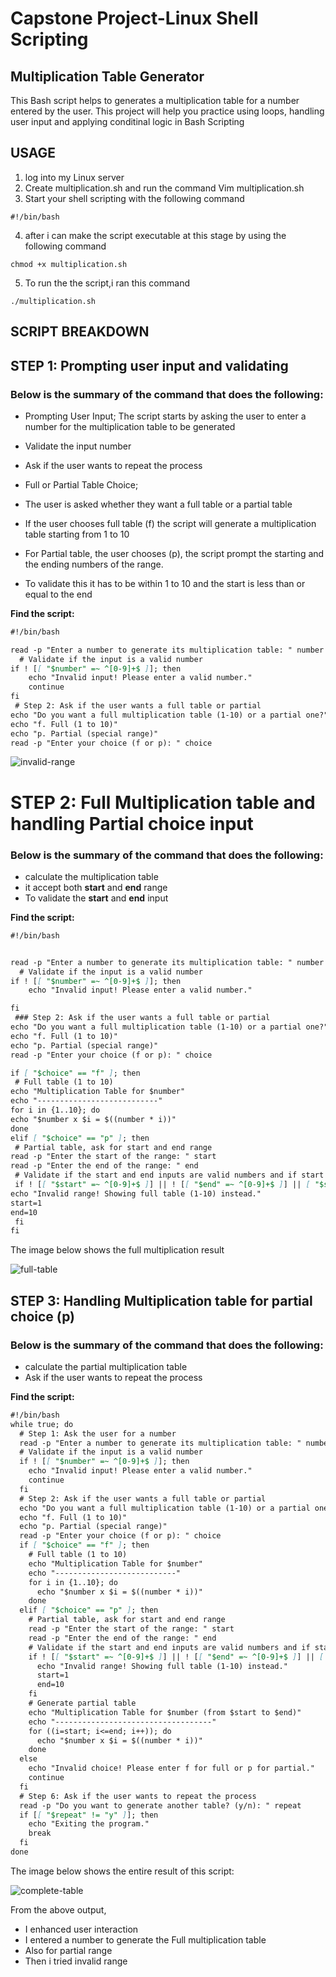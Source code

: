 # Capstone Project-Linux Shell Scripting

## Multiplication Table Generator

This Bash script helps to generates a multiplication table for a number entered by the user. This project will help you practice using loops, handling user input and applying conditinal logic in Bash Scripting


## USAGE

   1. log into my Linux server
   2. Create multiplication.sh and run the command Vim multiplication.sh
   3. Start your shell scripting with the following command

   `#!/bin/bash`

   4. after i can make the script executable at this stage by using the following command

   `chmod +x multiplication.sh`

   5. To run the the script,i ran this command

   `./multiplication.sh`


## SCRIPT BREAKDOWN

## STEP 1: Prompting user input and validating

### Below is the summary of the command that does the following:

* Prompting User Input; The script starts by asking the user to enter a number for the multiplication table to be generated

* Validate the input number
 
* Ask if the user wants to repeat the process

* Full or Partial Table Choice;

* The user is asked whether they want a full table or a partial table

* If the user chooses full table (f) the script will generate a multiplication table starting from 1 to 10

* For Partial table, the user chooses (p), the script prompt the starting and the ending numbers of the range.

*  To validate this it has to be within 1 to 10 and the start is less than or equal to the end
    
**Find the script:**


```markdown
#!/bin/bash

read -p "Enter a number to generate its multiplication table: " number
  # Validate if the input is a valid number
if ! [[ "$number" =~ ^[0-9]+$ ]]; then
    echo "Invalid input! Please enter a valid number."
    continue
fi
 # Step 2: Ask if the user wants a full table or partial
echo "Do you want a full multiplication table (1-10) or a partial one?"
echo "f. Full (1 to 10)"
echo "p. Partial (special range)"
read -p "Enter your choice (f or p): " choice
```

![invalid-range](images/invalid-range-showing.jpg)


# STEP 2: Full Multiplication table and handling Partial choice input

### Below is the summary of the command that does the following:

* calculate the multiplication table
* it accept both **start** and **end** range 
* To validate the **start** and **end** input

**Find the script:**

```markdown
#!/bin/bash


read -p "Enter a number to generate its multiplication table: " number
  # Validate if the input is a valid number
if ! [[ "$number" =~ ^[0-9]+$ ]]; then
    echo "Invalid input! Please enter a valid number."

fi
 ### Step 2: Ask if the user wants a full table or partial
echo "Do you want a full multiplication table (1-10) or a partial one?"
echo "f. Full (1 to 10)"
echo "p. Partial (special range)"
read -p "Enter your choice (f or p): " choice

if [ "$choice" == "f" ]; then
 # Full table (1 to 10)
echo "Multiplication Table for $number"
echo "---------------------------"
for i in {1..10}; do
echo "$number x $i = $((number * i))"
done
elif [ "$choice" == "p" ]; then
 # Partial table, ask for start and end range
read -p "Enter the start of the range: " start
read -p "Enter the end of the range: " end
 # Validate if the start and end inputs are valid numbers and if start is less than or equal to end
 if ! [[ "$start" =~ ^[0-9]+$ ]] || ! [[ "$end" =~ ^[0-9]+$ ]] || [ "$start" -gt "$end" ]; then
echo "Invalid range! Showing full table (1-10) instead."
start=1
end=10
 fi
fi


```
The image below shows the full multiplication result

![full-table](images/full-multiplication-table.jpg)


## STEP 3: Handling Multiplication table for partial choice (p)

### Below is the summary of the command that does the following:

* calculate the partial multiplication table
* Ask if the user wants to repeat the process

**Find the script:**

```markdown
#!/bin/bash
while true; do
  # Step 1: Ask the user for a number
  read -p "Enter a number to generate its multiplication table: " number
  # Validate if the input is a valid number
  if ! [[ "$number" =~ ^[0-9]+$ ]]; then
    echo "Invalid input! Please enter a valid number."
    continue
  fi
  # Step 2: Ask if the user wants a full table or partial
  echo "Do you want a full multiplication table (1-10) or a partial one?"
  echo "f. Full (1 to 10)"
  echo "p. Partial (special range)"
  read -p "Enter your choice (f or p): " choice
  if [ "$choice" == "f" ]; then
    # Full table (1 to 10)
    echo "Multiplication Table for $number"
    echo "---------------------------"
    for i in {1..10}; do
      echo "$number x $i = $((number * i))"
    done
  elif [ "$choice" == "p" ]; then
    # Partial table, ask for start and end range
    read -p "Enter the start of the range: " start
    read -p "Enter the end of the range: " end
    # Validate if the start and end inputs are valid numbers and if start is less than or equal to end
    if ! [[ "$start" =~ ^[0-9]+$ ]] || ! [[ "$end" =~ ^[0-9]+$ ]] || [ "$start" -gt "$end" ]; then
      echo "Invalid range! Showing full table (1-10) instead."
      start=1
      end=10
    fi
    # Generate partial table
    echo "Multiplication Table for $number (from $start to $end)"
    echo "-----------------------------------"
    for ((i=start; i<=end; i++)); do
      echo "$number x $i = $((number * i))"
    done
  else
    echo "Invalid choice! Please enter f for full or p for partial."
    continue
  fi
  # Step 6: Ask if the user wants to repeat the process
  read -p "Do you want to generate another table? (y/n): " repeat
  if [[ "$repeat" != "y" ]]; then
    echo "Exiting the program."
    break
  fi
done
```


The image below shows the entire result of this script:


 ![complete-table](images/complete-multiplication-output.jpg)

From the above output,
* I enhanced user interaction 
* I entered a number to generate the Full multiplication table
* Also for partial range
* Then i tried invalid range

